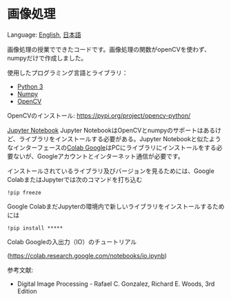 # 画像処理

Language: [English](README.md), [日本語](README.ja.md)

画像処理の授業でできたコードです。画像処理の関数がopenCVを使わず、numpyだけで作成しました。

使用したプログラミング言語とライブラリ：
- [Python 3](https://www.python.org)
- [Numpy](http://www.numpy.org)
- [OpenCV](https://docs.opencv.org/3.4/d7/d9f/tutorial_linux_install.html)

OpenCVのインストール: https://pypi.org/project/opencv-python/

[Jupyter Notebook](http://jupyter.org)
 Jupyter NotebookはOpenCVとnumpyのサポートはあるけど、ライブラリをインストールする必要がある。Jupyter Notebookと似たようなインターフェースの[Colab Google](https://colab.research.google.com)はPCにライブラリにインストールをする必要ないが、Googleアカウントとインターネット通信が必要です。

 インストールされているライブラリ及びバージョンを見るためには、Google ColabまたはJupyterでは次のコマンドを打ち込む

    !pip freeze

 Google ColabまだJupyterの環境内で新しいライブラリをインストールするためには

    !pip install *****

Colab Googleの入出力（IO）のチュートリアル

(https://colab.research.google.com/notebooks/io.ipynb)

参考文献:
- Digital Image Processing - Rafael C. Gonzalez, Richard E. Woods, 3rd Edition
